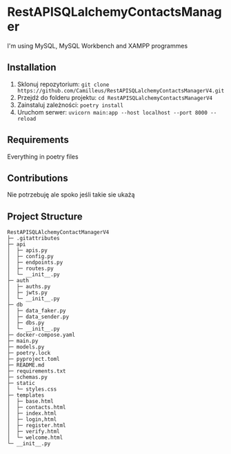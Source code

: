 # RestAPISQLalchemyContactsManager

I'm using MySQL, MySQL Workbench and XAMPP programmes

## Installation

1. Sklonuj repozytorium: `git clone https://github.com/Camilleus/RestAPISQLalchemyContactsManagerV4.git`
2. Przejdź do folderu projektu: `cd RestAPISQLalchemyContactsManagerV4`
3. Zainstaluj zależności: `poetry install`
4. Uruchom serwer: `uvicorn main:app --host localhost --port 8000 --reload`

## Requirements

Everything in poetry files

## Contributions

Nie potrzebuję ale spoko jeśli takie sie ukażą

## Project Structure

```
RestAPISQLAlchemyContactManagerV4
├─ .gitattributes
├─ api
│  ├─ apis.py
│  ├─ config.py
│  ├─ endpoints.py
│  ├─ routes.py
│  └─ __init__.py
├─ auth
│  ├─ auths.py
│  ├─ jwts.py
│  └─ __init__.py
├─ db
│  ├─ data_faker.py
│  ├─ data_sender.py
│  ├─ dbs.py
│  └─ __init__.py
├─ docker-compose.yaml
├─ main.py
├─ models.py
├─ poetry.lock
├─ pyproject.toml
├─ README.md
├─ requirements.txt
├─ schemas.py
├─ static
│  └─ styles.css
├─ templates
│  ├─ base.html
│  ├─ contacts.html
│  ├─ index.html
│  ├─ login,html
│  ├─ register.html
│  ├─ verify.html
│  └─ welcome.html
└─ __init__.py
```
